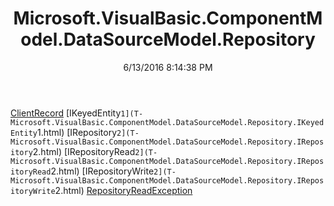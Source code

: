 ﻿---
title: Microsoft.VisualBasic.ComponentModel.DataSourceModel.Repository
date: 6/13/2016 8:14:38 PM
---

[ClientRecord](T-Microsoft.VisualBasic.ComponentModel.DataSourceModel.Repository.ClientRecord.html)
[IKeyedEntity`1](T-Microsoft.VisualBasic.ComponentModel.DataSourceModel.Repository.IKeyedEntity`1.html)
[IRepository`2](T-Microsoft.VisualBasic.ComponentModel.DataSourceModel.Repository.IRepository`2.html)
[IRepositoryRead`2](T-Microsoft.VisualBasic.ComponentModel.DataSourceModel.Repository.IRepositoryRead`2.html)
[IRepositoryWrite`2](T-Microsoft.VisualBasic.ComponentModel.DataSourceModel.Repository.IRepositoryWrite`2.html)
[RepositoryReadException](T-Microsoft.VisualBasic.ComponentModel.DataSourceModel.Repository.RepositoryReadException.html)
